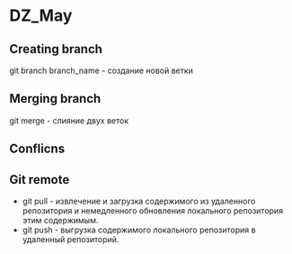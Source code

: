 # DZ_May

## Creating branch
git branch branch_name - создание новой ветки
## Merging branch
git merge - слияние двух веток
## Conflicns

## Git remote
* git pull - извлечение и загрузка содержимого из удаленного репозитория и немедленного обновления локального репозитория этим содержимым.
* git push - выгрузка содержимого локального репозитория в удаленный репозиторий.
